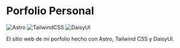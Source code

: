 # Porfolio Personal

![Astro](https://img.shields.io/badge/astro-ff5e00?style=for-the-badge&logo=astro&logoColor=white)
![TailwindCSS](https://img.shields.io/badge/tailwindcss-%2338B2AC.svg?style=for-the-badge&logo=tailwind-css&logoColor=white)
![DaisyUI](https://img.shields.io/badge/daisyui-%235A0EF8.svg?style=for-the-badge)

El sitio web de mi porfolio hecho con Astro, Tailwind CSS y DaisyUI.